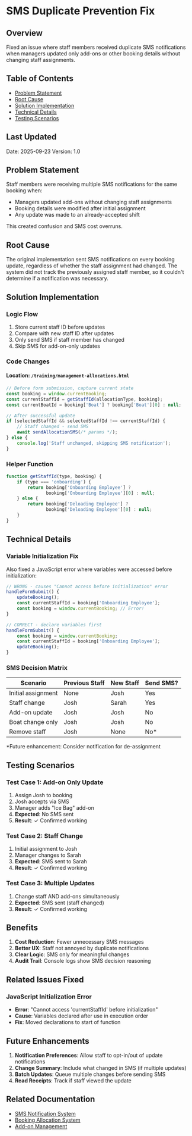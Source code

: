 # SMS Duplicate Prevention Fix

## Overview
Fixed an issue where staff members received duplicate SMS notifications when managers updated only add-ons or other booking details without changing staff assignments.

## Table of Contents
- [Problem Statement](#problem-statement)
- [Root Cause](#root-cause)
- [Solution Implementation](#solution-implementation)
- [Technical Details](#technical-details)
- [Testing Scenarios](#testing-scenarios)

## Last Updated
Date: 2025-09-23
Version: 1.0

## Problem Statement

Staff members were receiving multiple SMS notifications for the same booking when:
- Managers updated add-ons without changing staff assignments
- Booking details were modified after initial assignment
- Any update was made to an already-accepted shift

This created confusion and SMS cost overruns.

## Root Cause

The original implementation sent SMS notifications on every booking update, regardless of whether the staff assignment had changed. The system did not track the previously assigned staff member, so it couldn't determine if a notification was necessary.

## Solution Implementation

### Logic Flow
1. Store current staff ID before updates
2. Compare with new staff ID after updates
3. Only send SMS if staff member has changed
4. Skip SMS for add-on-only updates

### Code Changes

#### Location: `/training/management-allocations.html`

```javascript
// Before form submission, capture current state
const booking = window.currentBooking;
const currentStaffId = getStaffId(allocationType, booking);
const currentBoatId = booking['Boat'] ? booking['Boat'][0] : null;

// After successful update
if (selectedStaffId && selectedStaffId !== currentStaffId) {
    // Staff changed - send SMS
    await sendAllocationSMS(/* params */);
} else {
    console.log('Staff unchanged, skipping SMS notification');
}
```

### Helper Function
```javascript
function getStaffId(type, booking) {
    if (type === 'onboarding') {
        return booking['Onboarding Employee'] ? 
               booking['Onboarding Employee'][0] : null;
    } else {
        return booking['Deloading Employee'] ? 
               booking['Deloading Employee'][0] : null;
    }
}
```

## Technical Details

### Variable Initialization Fix
Also fixed a JavaScript error where variables were accessed before initialization:

```javascript
// WRONG - causes "Cannot access before initialization" error
handleFormSubmit() {
    updateBooking();
    const currentStaffId = booking['Onboarding Employee'];
    const booking = window.currentBooking; // Error!
}

// CORRECT - declare variables first
handleFormSubmit() {
    const booking = window.currentBooking;
    const currentStaffId = booking['Onboarding Employee'];
    updateBooking();
}
```

### SMS Decision Matrix

| Scenario | Previous Staff | New Staff | Send SMS? |
|----------|---------------|-----------|-----------|
| Initial assignment | None | Josh | Yes |
| Staff change | Josh | Sarah | Yes |
| Add-on update | Josh | Josh | No |
| Boat change only | Josh | Josh | No |
| Remove staff | Josh | None | No* |

*Future enhancement: Consider notification for de-assignment

## Testing Scenarios

### Test Case 1: Add-on Only Update
1. Assign Josh to booking
2. Josh accepts via SMS
3. Manager adds "Ice Bag" add-on
4. **Expected**: No SMS sent
5. **Result**: ✓ Confirmed working

### Test Case 2: Staff Change
1. Initial assignment to Josh
2. Manager changes to Sarah
3. **Expected**: SMS sent to Sarah
4. **Result**: ✓ Confirmed working

### Test Case 3: Multiple Updates
1. Change staff AND add-ons simultaneously
2. **Expected**: SMS sent (staff changed)
3. **Result**: ✓ Confirmed working

## Benefits

1. **Cost Reduction**: Fewer unnecessary SMS messages
2. **Better UX**: Staff not annoyed by duplicate notifications
3. **Clear Logic**: SMS only for meaningful changes
4. **Audit Trail**: Console logs show SMS decision reasoning

## Related Issues Fixed

### JavaScript Initialization Error
- **Error**: "Cannot access 'currentStaffId' before initialization"
- **Cause**: Variables declared after use in execution order
- **Fix**: Moved declarations to start of function

## Future Enhancements

1. **Notification Preferences**: Allow staff to opt-in/out of update notifications
2. **Change Summary**: Include what changed in SMS (if multiple updates)
3. **Batch Updates**: Queue multiple changes before sending SMS
4. **Read Receipts**: Track if staff viewed the update

## Related Documentation
- [SMS Notification System](./INTEGRATED_WEBHOOK_SMS.md)
- [Booking Allocation System](../allocations/allocation-system-guide.md)
- [Add-on Management](../bookings/addon-management-feature.md)
